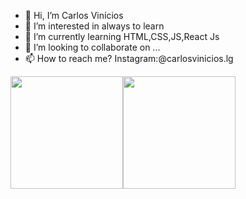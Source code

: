- 👋 Hi, I’m Carlos Vinícios
- 👀 I’m interested in always to learn 
- 🌱 I’m currently learning HTML,CSS,JS,React Js
- 💞️ I’m looking to collaborate on ...
- 📫 How to reach me? Instagram:@carlosvinicios.lg

<!---
carlos-vin/carlos-vin is a ✨ special ✨ repository because its `README.md` (this file) appears on your GitHub profile.
You can click the Preview link to take a look at your changes.
--->
<a href="https://github.com/carlos-vin/">
<div style="display:flex;">
  <img height="180em" src="https://github-readme-stats.vercel.app/api?username=carlos-vin&show_icons=true&theme=darcula"/>
  <img height="180em" src="https://github-readme-stats.vercel.app/api/top-langs/?username=carlos-vin&show_icons=true&langs_count=16&layout=compact&theme=radical"/>
</div>
</a>
